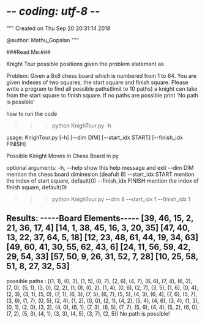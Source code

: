 # -*- coding: utf-8 -*-
"""
Created on Thu Sep 20 20:31:14 2018

@author: Mathu_Gopalan
"""

###Read Me:###

Knight Tour possible positions
given the problem statement as 

Problem: Given a 8x8 chess board which is numbered from 1 to 64. 
You are given indexes of two squares, the start square and finish square. 
Please write a program to find all possible paths(limit to 10  paths) a knight can take from the start square to finish square. 
If no paths are possible print  ‘No path is possible’

how to run the code
>>> python KnighTour.py -h

usage: KnighTour.py [-h] [--dim DIM] [--start_idx START] [--finish_idx FINISH]

Possible Kinight Moves in Chess Board in py

optional arguments:
  -h, --help           show this help message and exit
  --dim DIM            mention the chess board diminesion (deafult 8)
  --start_idx START    mention the index of start square, default(0)
  --finish_idx FINISH  mention the index of finish square, default(0)
  
>>> python KnighTour.py --dim 8 --start_idx 1 --finish_idx 1

Results:
-----Board Elements-----
[39, 46, 15, 2, 21, 36, 17, 4]
[14, 1, 38, 45, 16, 3, 20, 35]
[47, 40, 13, 22, 37, 64, 5, 18]
[12, 23, 48, 61, 44, 19, 34, 63]
[49, 60, 41, 30, 55, 62, 43, 6]
[24, 11, 56, 59, 42, 29, 54, 33]
[57, 50, 9, 26, 31, 52, 7, 28]
[10, 25, 58, 51, 8, 27, 32, 53]
-------------------------
possible paths : [(1, 1), (0, 3), (1, 5), (0, 7), (2, 6), (4, 7), (6, 6), (7, 4), (6, 2), (7, 0), (5, 1), (3, 0), (2, 2), (1, 0), (0, 2), (1, 4), (0, 6), (2, 7), (3, 5), (1, 6), (0, 4), (2, 3), (3, 1), (5, 0), (7, 1), (6, 3), (7, 5), (6, 7), (5, 5), (4, 3), (6, 4), (7, 6), (5, 7), (3, 6), (1, 7), (0, 5), (2, 4), (1, 2), (0, 0), (2, 1), (4, 2), (5, 4), (4, 6), (3, 4), (1, 3), (0, 1), (2, 0), (3, 2), (4, 0), (6, 1), (7, 3), (6, 5), (7, 7), (5, 6), (4, 4), (5, 2), (6, 0), (7, 2), (5, 3), (4, 1), (3, 3), (4, 5), (3, 7), (2, 5)]
No path is possible!